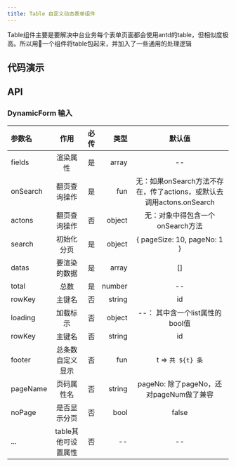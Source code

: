 ```yaml
---
title: Table 自定义动态表单组件
---
```


Table组件主要是要解决中台业务每个表单页面都会使用antd的table，但相似度极高。所以用一个组件将table包起来，并加入了一些通用的处理逻辑
## 代码演示

## API

### DynamicForm 输入
| 参数名 | 作用 | 必传 | 类型 | 默认值  
:--|:--:|---:|---:|:---:   
| fields | 渲染属性 | 是 | array | -- 
| onSearch | 翻页查询操作 | 是 | fun | 无：如果onSearch方法不存在，传了actions，或默认去调用actons.onSearch
| actons | 翻页查询操作 | 否 |  object | 无：对象中得包含一个onSearch方法 
| search | 初始化分页 | 是 |  object | { pageSize: 10, pageNo: 1 } 
| datas | 要渲染的数据 | 是 | array | []
| total | 总数 | 是 | number | --
| rowKey | 主键名 | 否 | string | id
| loading | 加载标示 | 否 | object | --： 其中含一个list属性的bool值
| rowKey | 主键名 | 否 | string | id
| footer | 总条数自定义显示 | 否 | fun | t => `共 ${t} 条`
| pageName | 页码属性名 | 否 | string | pageNo: 除了pageNo，还对pageNum做了兼容
| noPage | 是否显示分页 | 否 | bool | false
| ... | table其他可设置属性 | 否 | -- | --  